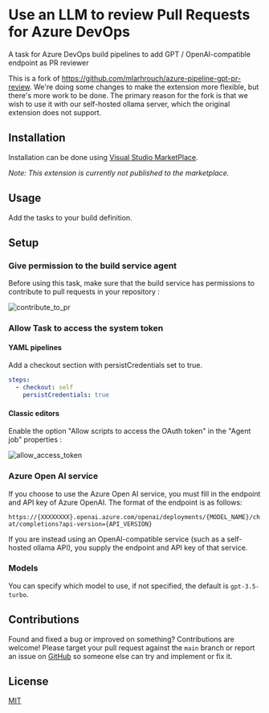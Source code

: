 # Use an LLM to review Pull Requests for Azure DevOps

A task for Azure DevOps build pipelines to add GPT / OpenAI-compatible endpoint as PR reviewer

This is a fork of https://github.com/mlarhrouch/azure-pipeline-gpt-pr-review. We're doing some changes to make the extension more flexible, but there's more work to be done. The primary reason for the fork is that we wish to use it with our self-hosted ollama server, which the original extension does not support.

## Installation

Installation can be done using [Visual Studio MarketPlace](https://marketplace.visualstudio.com/items?itemName=DekiruSolutionsAB.AIPullRequestReview).

_Note: This extension is currently not published to the marketplace._

## Usage

Add the tasks to your build definition.

## Setup

### Give permission to the build service agent

Before using this task, make sure that the build service has permissions to contribute to pull requests in your repository :

![contribute_to_pr](https://github.com/dekirusolutions/azure-pipeline-pr-review/blob/main/images/contribute_to_pr.png?raw=true)

### Allow Task to access the system token

#### YAML pipelines

Add a checkout section with persistCredentials set to true.

```yaml
steps:
  - checkout: self
    persistCredentials: true
```

#### Classic editors

Enable the option "Allow scripts to access the OAuth token" in the "Agent job" properties :

![allow_access_token](https://github.com/dekirusolutions/azure-pipeline-pr-review/blob/main/images/allow_access_token.png?raw=true)

### Azure Open AI service

If you choose to use the Azure Open AI service, you must fill in the endpoint and API key of Azure OpenAI. The format of the endpoint is as follows:

`https://{XXXXXXXX}.openai.azure.com/openai/deployments/{MODEL_NAME}/chat/completions?api-version={API_VERSION}`

If you are instead using an OpenAI-compatible service (such as a self-hosted ollama API), you supply the endpoint and API key of that service.

### Models

You can specify which model to use, if not specified, the default is `gpt-3.5-turbo`.

## Contributions

Found and fixed a bug or improved on something? Contributions are welcome! Please target your pull request against the `main` branch or report an issue on [GitHub](https://github.com/dekirusolutions/azure-pipeline-pr-review/issues) so someone else can try and implement or fix it.

## License

[MIT](https://raw.githubusercontent.com/dekirusolutions/azure-pipeline-pr-review/main/LICENSE)

